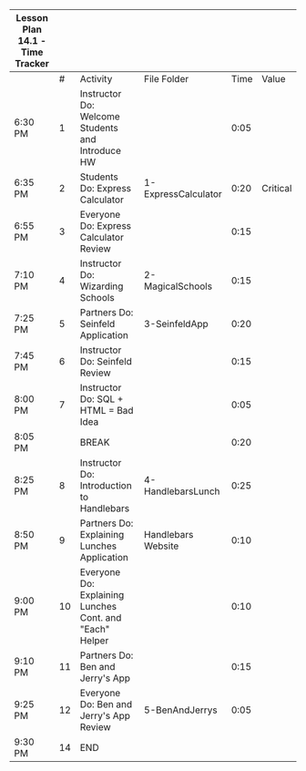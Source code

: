 | Lesson Plan 14.1 - Time Tracker |     |                                                         |                     |      |          |
| ------------------------------- | --- | ------------------------------------------------------- | ------------------- | ---- | -------- |
|                                 | #   | Activity                                                | File Folder         | Time | Value    |
| 6:30 PM                         | 1   | Instructor Do: Welcome Students and Introduce HW        |                     | 0:05 |          |
| 6:35 PM                         | 2   | Students Do: Express Calculator                         | 1-ExpressCalculator | 0:20 | Critical |
| 6:55 PM                         | 3   | Everyone Do: Express Calculator Review                  |                     | 0:15 |          |
| 7:10 PM                         | 4   | Instructor Do: Wizarding Schools                        | 2-MagicalSchools    | 0:15 |          |
| 7:25 PM                         | 5   | Partners Do: Seinfeld Application                       | 3-SeinfeldApp       | 0:20 |          |
| 7:45 PM                         | 6   | Instructor Do: Seinfeld Review                          |                     | 0:15 |          |
| 8:00 PM                         | 7   | Instructor Do: SQL + HTML = Bad Idea                    |                     | 0:05 |          |
| 8:05 PM                         |     | BREAK                                                   |                     | 0:20 |          |
| 8:25 PM                         | 8   | Instructor Do: Introduction to Handlebars               | 4-HandlebarsLunch   | 0:25 |          |
| 8:50 PM                         | 9   | Partners Do: Explaining Lunches Application             | Handlebars Website  | 0:10 |          |
| 9:00 PM                         | 10  | Everyone Do: Explaining Lunches Cont. and "Each" Helper |                     | 0:10 |          |
| 9:10 PM                         | 11  | Partners Do: Ben and Jerry's App                        |                     | 0:15 |          |
| 9:25 PM                         | 12  | Everyone Do: Ben and Jerry's App Review                 | 5-BenAndJerrys      | 0:05 |          |
| 9:30 PM                         | 14  | END                                                     |                     |      |          |
